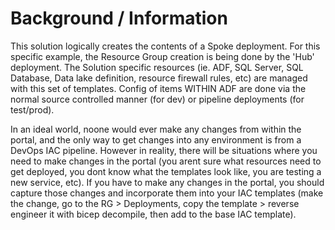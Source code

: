 # Background / Information

This solution logically creates the contents of a Spoke deployment. For this specific example, the Resource Group creation is being done by the 'Hub' deployment.
The Solution specific resources (ie. ADF, SQL Server, SQL Database, Data lake definition, resource firewall rules, etc) are managed with this set of templates.
Config of items WITHIN ADF are done via the normal source controlled manner (for dev) or pipeline deployments (for test/prod).

In an ideal world, noone would ever make any changes from within the portal, and the only way to get changes into any environment is from a DevOps IAC pipeline. However in reality, there will be situations where you need to make changes in the portal (you arent sure what resources need to get deployed, you dont know what the templates look like, you are testing a new service, etc). If you have to make any changes in the portal, you should capture those changes and incorporate them into your IAC templates (make the change, go to the RG > Deployments, copy the template > reverse engineer it with bicep decompile, then add to the base IAC template).
